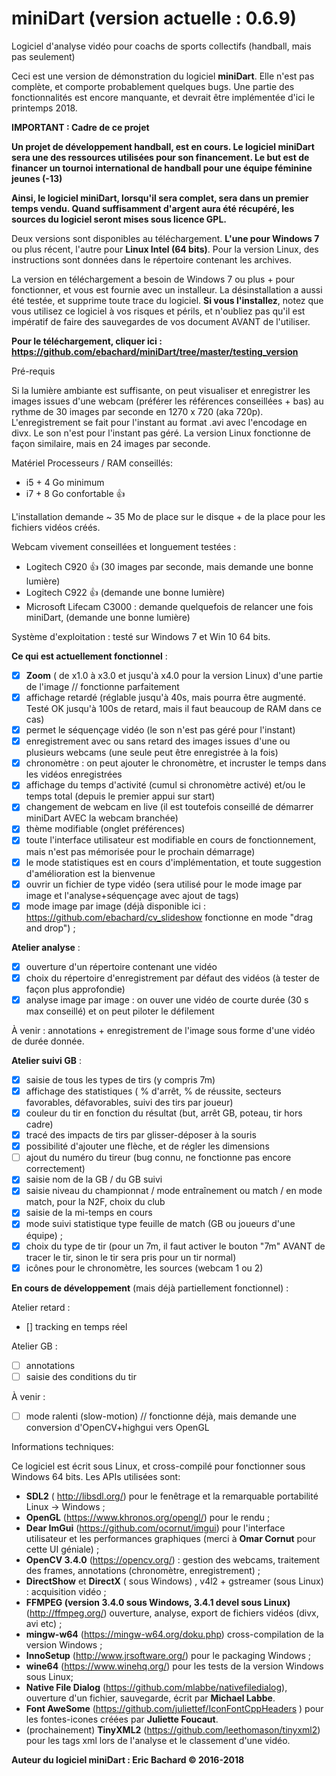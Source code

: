 # miniDart (version actuelle : 0.6.9)
Logiciel d'analyse vidéo pour coachs de sports collectifs (handball, mais pas seulement)

Ceci est une version de démonstration du logiciel **miniDart**. Elle n'est pas complète, et comporte probablement quelques bugs. Une partie des fonctionnalités est encore manquante, et devrait être implémentée d'ici le printemps 2018.

**IMPORTANT : Cadre de ce projet**

**Un projet de développement handball, est en cours. Le logiciel miniDart sera une des ressources utilisées pour son financement. Le but est de financer un tournoi international de handball pour une équipe féminine jeunes (-13)**

**Ainsi, le logiciel miniDart, lorsqu'il sera complet, sera dans un premier temps vendu. Quand suffisamment d'argent aura été récupéré, les sources du logiciel seront mises sous licence GPL.**

Deux versions sont disponibles au téléchargement. **L'une pour Windows 7** ou plus récent, l'autre pour **Linux Intel (64 bits)**. Pour la version Linux, des instructions sont données dans le répertoire contenant les archives.

La version en téléchargement a besoin de Windows 7 ou plus + pour fonctionner, et vous est fournie avec un installeur. La désinstallation a aussi été testée, et supprime toute trace du logiciel. **Si vous l'installez**, notez que vous utilisez ce logiciel à vos risques et périls, et n'oubliez pas qu'il est impératif de faire des sauvegardes de vos document AVANT de l'utiliser.


**Pour le téléchargement, cliquer ici : https://github.com/ebachard/miniDart/tree/master/testing_version**

Pré-requis

Si la lumière ambiante est suffisante, on peut visualiser et enregistrer les images issues d'une webcam (préférer les références conseillées + bas) au rythme de 30 images par seconde en 1270 x 720 (aka 720p). L'enregistrement se fait pour l'instant au format .avi avec l'encodage en divx. Le son n'est pour l'instant pas géré. La version Linux fonctionne de façon similaire, mais en 24 images par seconde.

Matériel
Processeurs / RAM conseillés:
* i5 + 4 Go minimum
* i7 + 8 Go confortable :+1: 

L'installation demande ~ 35 Mo de place sur le disque + de la place pour les fichiers vidéos créés.


Webcam vivement conseillées et longuement testées :
- Logitech C920 :+1: (30 images par seconde, mais demande une bonne lumière)
- Logitech C922 :+1: (demande une bonne lumière)
- Microsoft Lifecam C3000 : demande quelquefois de relancer une fois miniDart, (demande une bonne lumière)

Système d'exploitation : testé sur Windows 7 et Win 10  64 bits.

**Ce qui est actuellement fonctionnel** :

- [x] **Zoom** ( de x1.0 à x3.0 et jusqu'à x4.0 pour la version Linux) d'une partie de l'image // fonctionne parfaitement
- [x] affichage retardé (réglable jusqu'à 40s, mais pourra être augmenté. Testé OK jusqu'à 100s de retard, mais il faut beaucoup de RAM dans ce cas)
- [x] permet le séquençage vidéo (le son n'est pas géré pour l'instant)
- [x] enregistrement avec ou sans retard des images issues d'une ou plusieurs webcams (une seule peut être enregistrée à la fois)
- [x] chronomètre : on peut ajouter le chronomètre, et incruster le temps dans les vidéos enregistrées
- [x] affichage du temps d'activité (cumul si chronomètre activé) et/ou le temps total (depuis le premier appui sur start)
- [x] changement de webcam en live (il est toutefois conseillé de démarrer miniDart AVEC la webcam branchée)
- [x] thème modifiable (onglet préférences)
- [x] toute l'interface utilisateur est modifiable en cours de fonctionnement, mais n'est pas mémorisée pour le prochain démarrage)
- [x] le mode statistiques est en cours d'implémentation, et toute suggestion d'amélioration est la bienvenue
- [x] ouvrir un fichier de type vidéo (sera utilisé pour le mode image par image et l'analyse+séquençage avec ajout de tags)
- [x] mode image par image (déjà disponible ici : https://github.com/ebachard/cv_slideshow fonctionne en mode "drag and drop") ;

**Atelier analyse** :
- [x] ouverture d'un répertoire contenant une vidéo
- [x] choix du répertoire d'enregistrement par défaut des vidéos (à tester de façon plus approfondie)
- [x] analyse image par image : on ouver une vidéo de courte durée (30 s max conseillé) et on peut piloter le défilement

À venir : annotations + enregistrement de l'image sous forme d'une vidéo de durée donnée.

**Atelier suivi GB** :
- [x] saisie de tous les types de tirs (y compris 7m)
- [x] affichage des statistiques ( % d'arrêt, % de réussite, secteurs favorables, défavorables, suivi des tirs par joueur)
- [x] couleur du tir en fonction du résultat (but, arrêt GB, poteau, tir hors cadre)
- [x] tracé des impacts de tirs par glisser-déposer à la souris
- [x] possibilité d'ajouter une flèche, et de régler les dimensions
- [ ] ajout du numéro du tireur (bug connu, ne fonctionne pas encore correctement)
- [x] saisie nom de la GB / du GB suivi
- [x] saisie niveau du championnat / mode entraînement ou match / en mode match, pour la N2F, choix du club
- [x] saisie de la mi-temps en cours
- [x] mode suivi statistique type feuille de match (GB ou joueurs d'une équipe) ;
- [x] choix du type de tir (pour un 7m, il faut activer le bouton "7m" AVANT de tracer le tir, sinon le tir sera pris pour un tir normal)
- [x] icônes pour le chronomètre, les sources (webcam 1 ou 2)

**En cours de développement** (mais déjà partiellement fonctionnel) :

Atelier retard :
- [] tracking en temps réel

Atelier GB :
- [ ] annotations
- [ ] saisie des conditions du tir

À venir :
- [ ] mode ralenti (slow-motion) // fonctionne déjà, mais demande une conversion d'OpenCV+highgui vers OpenGL

Informations techniques:

Ce logiciel est écrit sous Linux, et cross-compilé pour fonctionner sous Windows 64 bits. Les APIs utilisées sont:
* **SDL2** ( http://libsdl.org/) pour le fenêtrage et la remarquable portabilité Linux -> Windows ;
* **OpenGL** (https://www.khronos.org/opengl/) pour le rendu ;
* **Dear ImGui** (https://github.com/ocornut/imgui) pour l'interface utilisateur et les performances graphiques (merci à **Omar Cornut** pour cette UI géniale) ;
* **OpenCV 3.4.0** (https://opencv.org/) : gestion des webcams, traitement des frames, annotations (chronomètre, enregistrement) ;
* **DirectShow** et **DirectX** ( sous Windows) , v4l2 + gstreamer (sous Linux) : acquisition vidéo ;
* **FFMPEG (version 3.4.0 sous Windows, 3.4.1 devel sous Linux)** (http://ffmpeg.org/) ouverture, analyse, export de fichiers vidéos (divx, avi etc) ;
* **mingw-w64** (https://mingw-w64.org/doku.php) cross-compilation de la version Windows ;
* **InnoSetup** (http://www.jrsoftware.org/) pour le packaging Windows ;
* **wine64** (https://www.winehq.org/) pour les tests de la version Windows sous Linux;
* **Native File Dialog** (https://github.com/mlabbe/nativefiledialog), ouverture d'un fichier, sauvegarde, écrit par **Michael Labbe**.
* **Font AweSome** (https://github.com/juliettef/IconFontCppHeaders ) pour les fontes-icones créées par **Juliette Foucaut**.
* (prochainement) **TinyXML2** (https://github.com/leethomason/tinyxml2) pour les tags xml lors de l'analyse et le classement d'une vidéo.

**Auteur du logiciel miniDart : Eric Bachard © 2016-2018**

